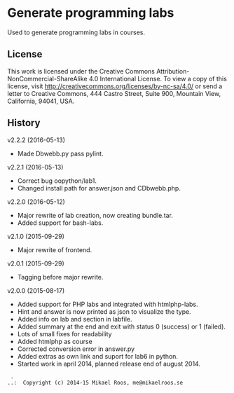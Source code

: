 Generate programming labs
===================

Used to generate programming labs in courses.



License
-------------------

This work is licensed under the Creative Commons Attribution-NonCommercial-ShareAlike 4.0 International License. To view a copy of this license, visit http://creativecommons.org/licenses/by-nc-sa/4.0/ or send a letter to Creative Commons, 444 Castro Street, Suite 900, Mountain View, California, 94041, USA.



History
-------------------

v2.2.2 (2016-05-13)

* Made Dbwebb.py pass pylint.


v2.2.1 (2016-05-13)

* Correct bug oopython/lab1.
* Changed install path for answer.json and CDbwebb.php.


v2.2.0 (2016-05-12)

* Major rewrite of lab creation, now creating bundle.tar.
* Added support for bash-labs.


v2.1.0 (2015-09-29)

* Major rewrite of frontend.


v2.0.1 (2015-09-29)

* Tagging before major rewrite.


v2.0.0 (2015-08-17)

* Added support for PHP labs and integrated with htmlphp-labs.
* Hint and answer is now printed as json to visualize the type.
* Added info on lab and section in labfile.
* Added summary at the end and exit with status 0 (success) or 1 (failed).
* Lots of small fixes for readability
* Added htmlphp as course
* Corrected conversion error in answer.py
* Added extras as own link  and suport for lab6 in python.
* Started work in april 2014, planned release end of august 2014.



```                                                            
 .                                                             
..:  Copyright (c) 2014-15 Mikael Roos, me@mikaelroos.se   
```                                                            
